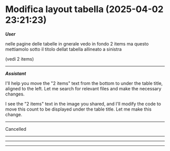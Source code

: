 <!-- Generated by SpecStory -->

# Modifica layout tabella (2025-04-02 23:21:23)

_**User**_

nelle pagine delle tabelle in gnerale vedo in fondo 2 items ma questo mettiamolo sotto il titolo dellat tabella allineato a sinistra

(vedi 2 items)

---

_**Assistant**_

I'll help you move the "2 items" text from the bottom to under the table title, aligned to the left. Let me search for relevant files and make the necessary changes.

I see the "2 items" text in the image you shared, and I'll modify the code to move this count to be displayed under the table title. Let me make this change.

---

Cancelled

---



---



---

